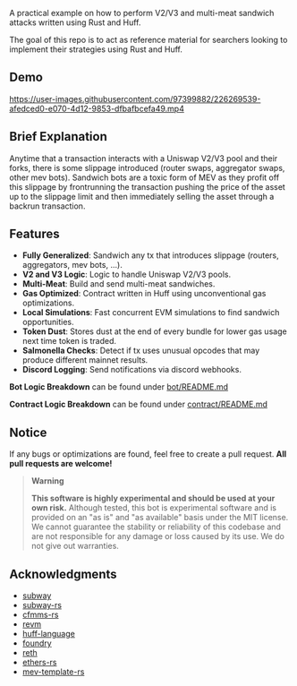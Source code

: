 
A practical example on how to perform V2/V3 and multi-meat sandwich attacks written using Rust and Huff.

The goal of this repo is to act as reference material for searchers looking to implement their strategies using Rust and Huff. 

## Demo
https://user-images.githubusercontent.com/97399882/226269539-afedced0-e070-4d12-9853-dfbafbcefa49.mp4

## Brief Explanation
Anytime that a transaction interacts with a Uniswap V2/V3 pool and their forks, there is some slippage introduced (router swaps, aggregator swaps, other mev bots). Sandwich bots are a toxic form of MEV as they profit off this slippage by frontrunning the transaction pushing the price of the asset up to the slippage limit and then immediately selling the asset through a backrun transaction.

## Features
- **Fully Generalized**: Sandwich any tx that introduces slippage (routers, aggregators, mev bots, ...).
- **V2 and V3 Logic**: Logic to handle Uniswap V2/V3 pools.
- **Multi-Meat**: Build and send multi-meat sandwiches.
- **Gas Optimized**: Contract written in Huff using unconventional gas optimizations.
- **Local Simulations**: Fast concurrent EVM simulations to find sandwich opportunities. 
- **Token Dust**: Stores dust at the end of every bundle for lower gas usage next time token is traded. 
- **Salmonella Checks**: Detect if tx uses unusual opcodes that may produce different mainnet results.
- **Discord Logging**: Send notifications via discord webhooks.

**Bot Logic Breakdown** can be found under [bot/README.md](https://github.com/mouseless-eth/rusty-sando/tree/master/bot)

**Contract Logic Breakdown** can be found under [contract/README.md](https://github.com/mouseless-eth/rusty-sando/tree/master/contract)

## Notice
If any bugs or optimizations are found, feel free to create a pull request. **All pull requests are welcome!** 

> **Warning**
>
> **This software is highly experimental and should be used at your own risk.** Although tested, this bot is experimental software and is provided on an "as is" and "as available" basis under the MIT license. We cannot guarantee the stability or reliability of this codebase and are not responsible for any damage or loss caused by its use. We do not give out warranties. 

## Acknowledgments
- [subway](https://github.com/libevm/subway)
- [subway-rs](https://github.com/refcell/subway-rs)
- [cfmms-rs](https://github.com/0xKitsune/cfmms-rs)
- [revm](https://github.com/bluealloy/revm)
- [huff-language](https://github.com/huff-language/huff-rs)
- [foundry](https://github.com/foundry-rs/foundry)
- [reth](https://github.com/paradigmxyz/reth)
- [ethers-rs](https://github.com/gakonst/ethers-rs)
- [mev-template-rs](https://github.com/degatchi/mev-template-rs)
